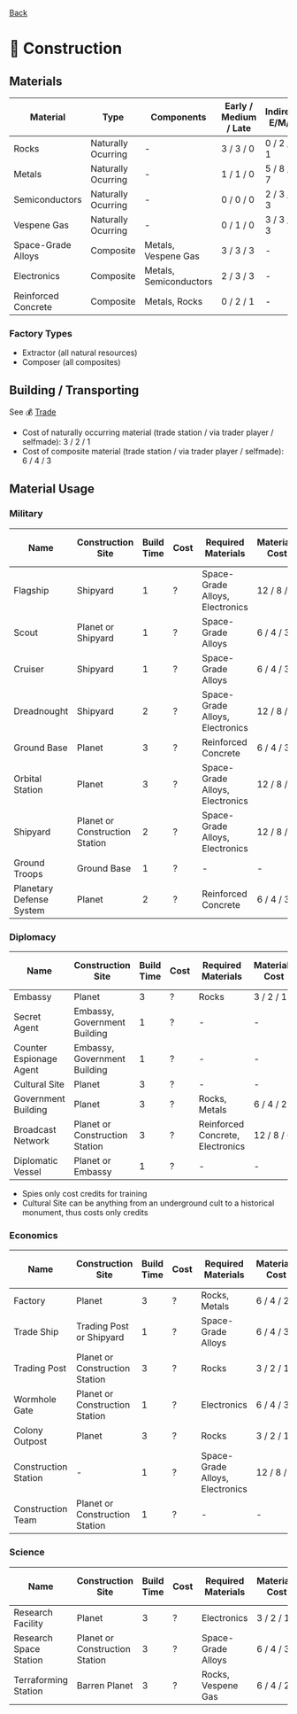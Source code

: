 [Back](https://github.com/haslo/space4x/blob/master/readme.md)

# :construction: Construction

## Materials

| Material | Type | Components | Early / Medium / Late | Indirect E/M/L | Total E/M/L |
|---|---|---|---|---|---|
| Rocks | Naturally Ocurring | - | 3 / 3 / 0 | 0 / 2 / 1 | 3 / 5 / 1 |
| Metals | Naturally Ocurring | - | 1 / 1 / 0 | 5 / 8 / 7 | 6 / 9 / 7 |
| Semiconductors | Naturally Ocurring | - | 0 / 0 / 0 | 2 / 3 / 3 | 2 / 3 / 3 |
| Vespene Gas | Naturally Ocurring | - | 0 / 1 / 0 | 3 / 3 / 3 | 3 / 4 / 3 |
| Space-Grade Alloys | Composite | Metals, Vespene Gas | 3 / 3 / 3 | - | - |
| Electronics | Composite | Metals, Semiconductors | 2 / 3 / 3 | - | - |
| Reinforced Concrete | Composite | Metals, Rocks | 0 / 2 / 1 | - | - |

### Factory Types

* Extractor (all natural resources)
* Composer (all composites)

## Building / Transporting

See :moneybag: [Trade](https://github.com/haslo/space4x/blob/master/trade.md)

* Cost of naturally occurring material (trade station / via trader player / selfmade): 3 / 2 / 1
* Cost of composite material (trade station / via trader player / selfmade): 6 / 4 / 3

## Material Usage

### Military

| Name | Construction Site | Build Time | Cost | Required Materials | Materials Cost | Rough Game Phase |
|---|---|---|---|---|---|---|
| Flagship | Shipyard | 1 | ? | Space-Grade Alloys, Electronics | 12 / 8 / 6 | Late |
| Scout | Planet or Shipyard | 1 | ? | Space-Grade Alloys | 6 / 4 / 3 | Early |
| Cruiser | Shipyard | 1 | ? | Space-Grade Alloys | 6 / 4 / 3 | Medium |
| Dreadnought | Shipyard | 2 | ? | Space-Grade Alloys, Electronics | 12 / 8 / 6 | Late |
| Ground Base | Planet | 3 | ? | Reinforced Concrete | 6 / 4 / 3 | Medium |
| Orbital Station | Planet | 3 | ? | Space-Grade Alloys, Electronics | 12 / 8 / 6 | Medium |
| Shipyard | Planet or Construction Station | 2 | ? | Space-Grade Alloys, Electronics | 12 / 8 / 6 | Early |
| Ground Troops | Ground Base | 1 | ? | - | - | Medium |
| Planetary Defense System | Planet | 2 | ? | Reinforced Concrete | 6 / 4 / 3 | Medium |

### Diplomacy

| Name | Construction Site | Build Time | Cost | Required Materials | Materials Cost | Rough Game Phase |
|---|---|---|---|---|---|---|
| Embassy | Planet | 3 | ? | Rocks | 3 / 2 / 1 | Early |
| Secret Agent | Embassy, Government Building | 1 | ? | - | - | Medium |
| Counter Espionage Agent | Embassy, Government Building | 1 | ? | - | - | Medium |
| Cultural Site | Planet | 3 | ? | - | - | Medium |
| Government Building | Planet | 3 | ? | Rocks, Metals | 6 / 4 / 2 | Medium |
| Broadcast Network | Planet or Construction Station | 3 | ? | Reinforced Concrete, Electronics | 12 / 8 / 6 | Late |
| Diplomatic Vessel | Planet or Embassy | 1 | ? | - | - | Medium |

* Spies only cost credits for training
* Cultural Site can be anything from an underground cult to a historical monument, thus costs only credits

### Economics

| Name | Construction Site | Build Time | Cost | Required Materials | Materials Cost | Rough Game Phase |
|---|---|---|---|---|---|---|
| Factory | Planet | 3 | ? | Rocks, Metals | 6 / 4 / 2 | Early |
| Trade Ship | Trading Post or Shipyard | 1 | ? | Space-Grade Alloys | 6 / 4 / 3 | Early |
| Trading Post | Planet or Construction Station | 3 | ? | Rocks | 3 / 2 / 1 | Early |
| Wormhole Gate | Planet or Construction Station | 1 | ? | Electronics | 6 / 4 / 3 | Medium |
| Colony Outpost | Planet | 3 | ? | Rocks | 3 / 2 / 1 | Medium |
| Construction Station | - | 1 | ? | Space-Grade Alloys, Electronics | 12 / 8 / 6 | Medium |
| Construction Team | Planet or Construction Station | 1 | ? | - | - | Medium |

### Science

| Name | Construction Site | Build Time | Cost | Required Materials | Materials Cost | Rough Game Phase |
|---|---|---|---|---|---|---|
| Research Facility | Planet | 3 | ? | Electronics | 3 / 2 / 1 | Early |
| Research Space Station | Planet or Construction Station | 3 | ? | Space-Grade Alloys | 6 / 4 / 3 | Late |
| Terraforming Station | Barren Planet | 3 | ? | Rocks, Vespene Gas | 6 / 4 / 2 | Medium |

